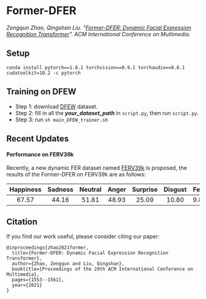 # Former-DFER

*Zengqun Zhao, Qingshan Liu. "[Former-DFER: Dynamic Facial Expression Recognition Transformer](https://drive.google.com/file/d/12vyWD4mJ9HCkLyBctoPcvUbOU36Ptgc8/view?usp=sharing)". ACM International Conference on Multimedia.*

## Setup

``` conda install pytorch==1.8.1 torchvision==0.9.1 torchaudio==0.8.1 cudatoolkit=10.2 -c pytorch ```

## Training on DFEW

- Step 1: download [DFEW](https://dfew-dataset.github.io) dataset.
- Step 2: fill in all the ***your_dataset_path*** in ```script.py```, then run ```script.py```.
- Step 3: run ``` sh main_DFEW_trainer.sh ```

## Recent Updates

#### Performance on FERV39k

Recently, a new dynamic FER dataset named [FERV39k](https://wangyanckxx.github.io/Proj_CVPR2022_FERV39k.html) is proposed, the results of the Former-DFER on FERV39k are as follows:

| Happiness| Sadness| Neutral| Anger| Surprise| Disgust| Fear | **UAR**  | **WAR**  |
| :----:   | :----: | :----: |:----:|  :----: | :----: |:----:| :----:   | :----:   |
| 67.57    | 44.16  | 51.81  | 48.93| 25.09   | 10.80  | 9.80 | **36.88**| **45.72**| 

<!-- ## Pre-trained Models

The pre-trained Former-DFER model on DFEW can be downloaded [here](https://drive.google.com/file/d/1YV-KpdYQVAvSQw1setzBF1LeT4qx1bVt/view?usp=sharing). -->

## Citation
If you find our work useful, please consider citing our paper:
```
@inproceedings{zhao2021former,
  title={Former-DFER: Dynamic Facial Expression Recognition Transformer},
  author={Zhao, Zengqun and Liu, Qingshan},
  booktitle={Proceedings of the 29th ACM International Conference on Multimedia},
  pages={1553--1561},
  year={2021}
}
```

